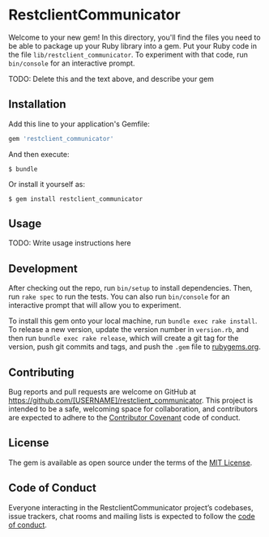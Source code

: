 # RestclientCommunicator

Welcome to your new gem! In this directory, you'll find the files you need to be able to package up your Ruby library into a gem. Put your Ruby code in the file `lib/restclient_communicator`. To experiment with that code, run `bin/console` for an interactive prompt.

TODO: Delete this and the text above, and describe your gem

## Installation

Add this line to your application's Gemfile:

```ruby
gem 'restclient_communicator'
```

And then execute:

    $ bundle

Or install it yourself as:

    $ gem install restclient_communicator

## Usage

TODO: Write usage instructions here

## Development

After checking out the repo, run `bin/setup` to install dependencies. Then, run `rake spec` to run the tests. You can also run `bin/console` for an interactive prompt that will allow you to experiment.

To install this gem onto your local machine, run `bundle exec rake install`. To release a new version, update the version number in `version.rb`, and then run `bundle exec rake release`, which will create a git tag for the version, push git commits and tags, and push the `.gem` file to [rubygems.org](https://rubygems.org).

## Contributing

Bug reports and pull requests are welcome on GitHub at https://github.com/[USERNAME]/restclient_communicator. This project is intended to be a safe, welcoming space for collaboration, and contributors are expected to adhere to the [Contributor Covenant](http://contributor-covenant.org) code of conduct.

## License

The gem is available as open source under the terms of the [MIT License](http://opensource.org/licenses/MIT).

## Code of Conduct

Everyone interacting in the RestclientCommunicator project’s codebases, issue trackers, chat rooms and mailing lists is expected to follow the [code of conduct](https://github.com/[USERNAME]/restclient_communicator/blob/master/CODE_OF_CONDUCT.md).
